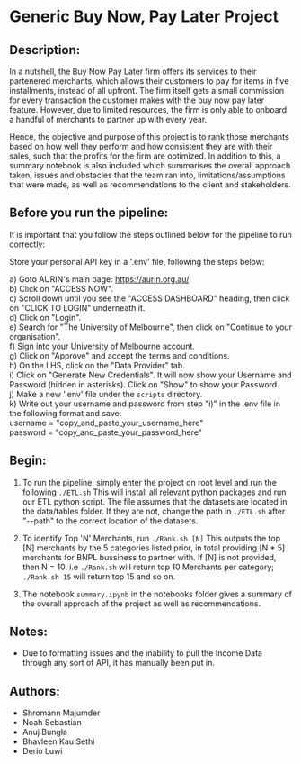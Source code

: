 # Generic Buy Now, Pay Later Project

## Description:

In a nutshell, the Buy Now Pay Later firm offers its services to their partenered merchants, which allows their customers to pay for items in five installments, instead of all upfront. The firm itself gets a small commission for every transaction the customer makes with the buy now pay later feature. However, due to limited resources, the firm is only able to onboard a handful of merchants to partner up with every year.

Hence, the objective and purpose of this project is to rank those merchants based on how well they perform and how consistent they are with their sales, such that the profits for the firm are optimized. In addition to this, a summary notebook is also included which summarises the overall approach taken, issues and obstacles that the team ran into, limitations/assumptions that were made, as well as recommendations to the client and stakeholders.

## Before you run the pipeline:

It is important that you follow the steps outlined below for the pipeline to run correctly:

Store your personal API key in a '.env' file, following the steps below:

   a) Goto AURIN's main page: https://aurin.org.au/ <br/>
   b) Click on "ACCESS NOW". <br/>
   c) Scroll down until you see the "ACCESS DASHBOARD" heading, then click on "CLICK TO LOGIN" underneath it. <br/>
   d) Click on "Login". <br/>
   e) Search for "The University of Melbourne", then click on "Continue to your organisation". <br/>
   f) Sign into your University of Melbourne account. <br/>
   g) Click on "Approve" and accept the terms and conditions. <br/>
   h) On the LHS, click on the "Data Provider" tab. <br/>
   i) Click on "Generate New Credentials". It will now show your Username and Password (hidden in asterisks). Click on "Show" to show your Password. <br/>
   j) Make a new '.env' file under the `scripts` directory. <br/>
   k) Write out your username and password from step "i)" in the .env file in the following format and save: <br/>
      username = "copy_and_paste_your_username_here" <br/>
      password = "copy_and_paste_your_password_here"

## Begin:

1. To run the pipeline, simply enter the project on root level and run the following
   `./ETL.sh` 
This will install all relevant python packages and run our ETL python script. The file assumes that the datasets are located in the data/tables folder. If they are not, change the path in `./ETL.sh` after "--path" to the correct location of the datasets.

2. To identify Top 'N' Merchants, run 
   `./Rank.sh [N]`
This outputs the top [N] merchants by the 5 categories listed prior, in total
providing [N * 5] merchants for BNPL bussiness to partner with. If [N] is not provided,
then N = 10. i.e `./Rank.sh` will return top 10 Merchants per category; `./Rank.sh 15` will return
top 15 and so on.

3. The notebook `summary.ipynb` in the notebooks folder gives a summary of the overall approach of the project as well as recommendations.

## Notes:

- Due to formatting issues and the inability to pull the Income Data through any sort of API, it has manually been put in.

## Authors:

- Shromann Majumder
- Noah Sebastian
- Anuj Bungla
- Bhavleen Kau Sethi
- Derio Luwi

